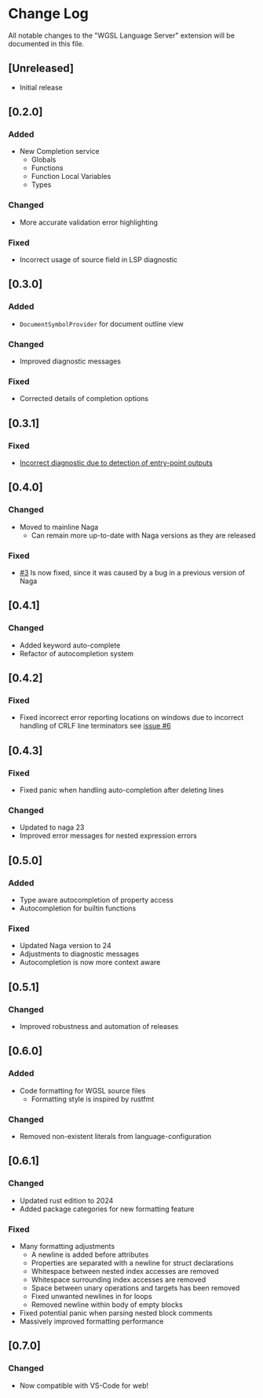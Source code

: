 # Change Log

All notable changes to the "WGSL Language Server" extension will be documented in this file.

## [Unreleased]

- Initial release

## [0.2.0] 

### Added

- New Completion service
  - Globals
  - Functions
  - Function Local Variables
  - Types

### Changed

- More accurate validation error highlighting

### Fixed

- Incorrect usage of source field in LSP diagnostic

## [0.3.0]

### Added

- `DocumentSymbolProvider` for document outline view

### Changed

- Improved diagnostic messages

### Fixed

- Corrected details of completion options

## [0.3.1]

### Fixed

- [Incorrect diagnostic due to detection of entry-point outputs](https://github.com/unfinishedprogram/wgsl-analyzer/issues/1)

## [0.4.0]

### Changed

- Moved to mainline Naga
  - Can remain more up-to-date with Naga versions as they are released

### Fixed

- [#3](https://github.com/unfinishedprogram/wgsl-analyzer/issues/3) Is now fixed, since it was caused by a bug in a previous version of Naga

## [0.4.1]

### Changed

- Added keyword auto-complete
- Refactor of autocompletion system


## [0.4.2]

### Fixed

- Fixed incorrect error reporting locations on windows due to incorrect handling of CRLF line terminators see [issue #6](https://github.com/unfinishedprogram/wgsl-analyzer/issues/6)


## [0.4.3]

### Fixed

- Fixed panic when handling auto-completion after deleting lines

### Changed

- Updated to naga 23
- Improved error messages for nested expression errors


## [0.5.0]

### Added

- Type aware autocompletion of property access
- Autocompletion for builtin functions

### Fixed

- Updated Naga version to 24
- Adjustments to diagnostic messages
- Autocompletion is now more context aware



## [0.5.1]

### Changed

- Improved robustness and automation of releases


## [0.6.0]

### Added

- Code formatting for WGSL source files
  - Formatting style is inspired by rustfmt

### Changed

- Removed non-existent literals from language-configuration


## [0.6.1]

### Changed

- Updated rust edition to 2024
- Added package categories for new formatting feature

### Fixed

- Many formatting adjustments
  - A newline is added before attributes
  - Properties are separated with a newline for struct declarations
  - Whitespace between nested index accesses are removed
  - Whitespace surrounding index accesses are removed
  - Space between unary operations and targets has been removed
  - Fixed unwanted newlines in for loops
  - Removed newline within body of empty blocks
- Fixed potential panic when parsing nested block comments
- Massively improved formatting performance

## [0.7.0]

### Changed

- Now compatible with VS-Code for web!
